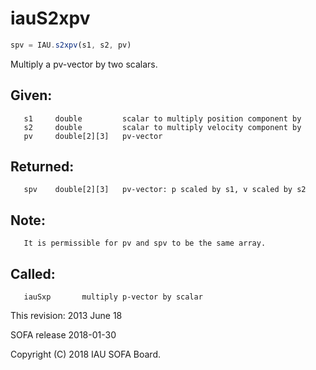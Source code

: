 # iauS2xpv

```js
spv = IAU.s2xpv(s1, s2, pv)
```

Multiply a pv-vector by two scalars.

## Given:
```
   s1     double         scalar to multiply position component by
   s2     double         scalar to multiply velocity component by
   pv     double[2][3]   pv-vector
```

## Returned:
```
   spv    double[2][3]   pv-vector: p scaled by s1, v scaled by s2
```

## Note:
```
   It is permissible for pv and spv to be the same array.
```

## Called:
```
   iauSxp       multiply p-vector by scalar
```

This revision:  2013 June 18

SOFA release 2018-01-30

Copyright (C) 2018 IAU SOFA Board.